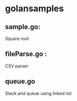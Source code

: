 # golansamples
## sample.go: 
  Square root
##  fileParse.go :
  CSV parser
 ## queue.go
  Stack and queue using linked list 
